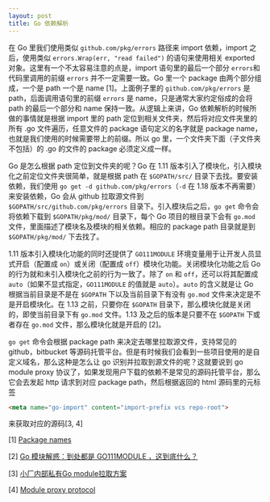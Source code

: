 ```yaml
---
layout: post
title: Go 依赖解析
---
```

在 Go 里我们使用类似 `github.com/pkg/errors` 路径来 import 依赖，import 之后，使用类似 `errors.Wrap(err, "read failed")` 的语句来使用相关 exported 对象。这里有一个不太容易注意的点是，import 语句里的最后一个部分 `errors`和 代码里调用的前缀 `errors` 并不一定需要一致。Go 里一个 package 由两个部分组成，一个是 path 一个是 name [1]。上面例子里的 `github.com/pkg/errors` 是 path，后面调用语句里的前缀 `errors` 是 name，只是通常大家约定俗成的会将 path 的最后一个部分和 name 保持一致。从逻辑上来讲，Go 依赖解析的时候所做的事情就是根据 import 里的 path 定位到相关文件夹，然后将对应文件夹里的所有 .go 文件遍历，任意文件的 package 语句定义的名字就是 package name，也就是我们使用的时候需要带上的前缀。所以 go 里，一个文件夹下面（子文件夹不包括）的 .go 的文件的 package 必须定义成一样。

Go 是怎么根据 path 定位到文件夹的呢？Go 在 1.11 版本引入了模块化，引入模块化之前定位文件夹很简单，就是根据 path 在 `$GOPATH/src/` 目录下去找。要安装依赖，我们使用 `go get -d github.com/pkg/errors`（`-d` 在 1.18 版本不再需要）来安装依赖，Go 会从 github 拉取源文件到 `$GOPATH/src/github.com/pkg/errors` 目录下。引入模块后之后，`go get` 命令会将依赖下载到 `$GOPATH/pkg/mod/` 目录下，每个 Go 项目的根目录下会有 `go.mod` 文件，里面描述了模块名及模块的相关依赖。相应的 package path 目录就是到 `$GOPATH/pkg/mod/` 下去找了。

1.11 版本引入模块化功能的同时还提供了 `GO111MODULE` 环境变量用于让开发人员显式开启（配置成 `on`）或关闭（配置成 `off`）模块化功能。关闭模块化功能之后 Go 的行为就和未引入模块化之前的行为一致了。除了 `on` 和 `off`，还可以将其配置成 `auto`（如果不显式指定，`GO111MODULE` 的值就是 `auto`）。`auto` 的含义就是让 Go 根据当前目录是不是在 `$GOPATH` 下以及当前目录下有没有 `go.mod` 文件来决定是不是开启模块化。在 1.13 之前，只要你在 `$GOPATH` 目录下，那么模块化就是关闭的，即使当前目录下有 `go.mod` 文件。1.13 及之后的版本是只要不在 `$GOPATH` 下或者存在 `go.mod` 文件，那么模块化就是开启的 [2]。

`go get` 命令会根据 package path 来决定去哪里拉取源文件，支持常见的 github，bitbucket 等源码托管平台。但是有时候我们会看到一些项目使用的是自定义域名，那么这种是怎么让 go 识别并拉取到源文件的呢？这就要说到 go module proxy 协议了，如果发现用户下载的依赖不是常见的源码托管平台，那么它会去发起 http 请求到对应 package path，然后根据返回的 html 源码里的元标签
```html
<meta name="go-import" content="import-prefix vcs repo-root">
```
来获取对应的源码[3, 4]

[1] [Package names](https://go.dev/blog/package-names)

[2] [Go 模块解惑：到处都是 GO111MODULE ，这到底什么？](https://learnku.com/go/t/39086)

[3] [小厂内部私有Go module拉取方案](https://tonybai.com/2021/09/03/the-approach-to-go-get-private-go-module-in-house/)

[4] [Module proxy protocol](https://pkg.go.dev/cmd/go@master#hdr-Module_proxy_protocol)

